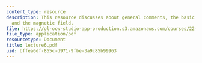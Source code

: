 ```yaml
---
content_type: resource
description: This resource discusses about general comments, the basic force of magnetostatics
  and the magnetic field.
file: https://ol-ocw-studio-app-production.s3.amazonaws.com/courses/22-105-electromagnetic-interactions-fall-2005/bffea6df855cd9719fbe3a9c85b99963_lecture6.pdf
file_type: application/pdf
resourcetype: Document
title: lecture6.pdf
uid: bffea6df-855c-d971-9fbe-3a9c85b99963
---
```

